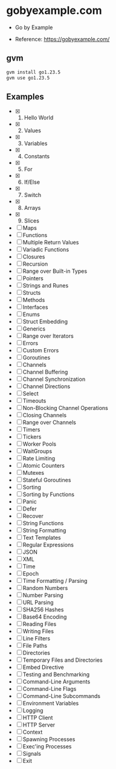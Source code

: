 # gobyexample.com

- Go by Example

- Reference: https://gobyexample.com/

## gvm

```sh
gvm install go1.23.5
gvm use go1.23.5
```

## Examples

- [x] 1. Hello World
- [x] 2. Values
- [x] 3. Variables
- [x] 4. Constants
- [x] 5. For
- [x] 6. If/Else
- [x] 7. Switch
- [x] 8. Arrays
- [x] 9. Slices
- [ ] Maps
- [ ] Functions
- [ ] Multiple Return Values
- [ ] Variadic Functions
- [ ] Closures
- [ ] Recursion
- [ ] Range over Built-in Types
- [ ] Pointers
- [ ] Strings and Runes
- [ ] Structs
- [ ] Methods
- [ ] Interfaces
- [ ] Enums
- [ ] Struct Embedding
- [ ] Generics
- [ ] Range over Iterators
- [ ] Errors
- [ ] Custom Errors
- [ ] Goroutines
- [ ] Channels
- [ ] Channel Buffering
- [ ] Channel Synchronization
- [ ] Channel Directions
- [ ] Select
- [ ] Timeouts
- [ ] Non-Blocking Channel Operations
- [ ] Closing Channels
- [ ] Range over Channels
- [ ] Timers
- [ ] Tickers
- [ ] Worker Pools
- [ ] WaitGroups
- [ ] Rate Limiting
- [ ] Atomic Counters
- [ ] Mutexes
- [ ] Stateful Goroutines
- [ ] Sorting
- [ ] Sorting by Functions
- [ ] Panic
- [ ] Defer
- [ ] Recover
- [ ] String Functions
- [ ] String Formatting
- [ ] Text Templates
- [ ] Regular Expressions
- [ ] JSON
- [ ] XML
- [ ] Time
- [ ] Epoch
- [ ] Time Formatting / Parsing
- [ ] Random Numbers
- [ ] Number Parsing
- [ ] URL Parsing
- [ ] SHA256 Hashes
- [ ] Base64 Encoding
- [ ] Reading Files
- [ ] Writing Files
- [ ] Line Filters
- [ ] File Paths
- [ ] Directories
- [ ] Temporary Files and Directories
- [ ] Embed Directive
- [ ] Testing and Benchmarking
- [ ] Command-Line Arguments
- [ ] Command-Line Flags
- [ ] Command-Line Subcommands
- [ ] Environment Variables
- [ ] Logging
- [ ] HTTP Client
- [ ] HTTP Server
- [ ] Context
- [ ] Spawning Processes
- [ ] Exec'ing Processes
- [ ] Signals
- [ ] Exit
